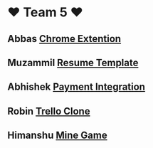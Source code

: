 
# ❤ Team 5 ❤





## Abbas  [Chrome Extention](https://github.com/aliji865030/Team_5-Geekathon/tree/main/Chrome_Extention_by_ABBAS_ALI)

## Muzammil  [Resume Template](https://aliji865030.github.io/Team_5-Geekathon/Resume_Template_by_MOHAMMED_MUZAMMIL/)


## Abhishek  [Payment Integration](https://payment-integration-demo.netlify.app/)


## Robin  [Trello Clone](https://troller-clone.vercel.app/)

## Himanshu  [Mine Game](https://himanshu0018.github.io/MINE_GAME)





